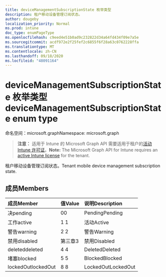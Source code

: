 ```yaml
---
title: deviceManagementSubscriptionState 枚举类型
description: 租户移动设备管理订阅状态。
author: dougeby
localization_priority: Normal
ms.prod: intune
doc_type: enumPageType
ms.openlocfilehash: c9eed4e51b0ad9c232822d34a64fd434f09e7a5e
ms.sourcegitcommit: acdf972e2f25fef2c6855f6f28a63c0762228ffa
ms.translationtype: MT
ms.contentlocale: zh-CN
ms.lasthandoff: 09/18/2020
ms.locfileid: "48091164"
---
```

# <a name="devicemanagementsubscriptionstate-enum-type"></a><span data-ttu-id="a77a9-103">deviceManagementSubscriptionState 枚举类型</span><span class="sxs-lookup"><span data-stu-id="a77a9-103">deviceManagementSubscriptionState enum type</span></span>

<span data-ttu-id="a77a9-104">命名空间：microsoft.graph</span><span class="sxs-lookup"><span data-stu-id="a77a9-104">Namespace: microsoft.graph</span></span>

> <span data-ttu-id="a77a9-105">**注意：** 适用于 Intune 的 Microsoft Graph API 需要适用于租户的[活动 Intune 许可证](https://go.microsoft.com/fwlink/?linkid=839381)。</span><span class="sxs-lookup"><span data-stu-id="a77a9-105">**Note:** The Microsoft Graph API for Intune requires an [active Intune license](https://go.microsoft.com/fwlink/?linkid=839381) for the tenant.</span></span>

<span data-ttu-id="a77a9-106">租户移动设备管理订阅状态。</span><span class="sxs-lookup"><span data-stu-id="a77a9-106">Tenant mobile device management subscription state.</span></span>

## <a name="members"></a><span data-ttu-id="a77a9-107">成员</span><span class="sxs-lookup"><span data-stu-id="a77a9-107">Members</span></span>
|<span data-ttu-id="a77a9-108">成员</span><span class="sxs-lookup"><span data-stu-id="a77a9-108">Member</span></span>|<span data-ttu-id="a77a9-109">值</span><span class="sxs-lookup"><span data-stu-id="a77a9-109">Value</span></span>|<span data-ttu-id="a77a9-110">说明</span><span class="sxs-lookup"><span data-stu-id="a77a9-110">Description</span></span>|
|:---|:---|:---|
|<span data-ttu-id="a77a9-111">决</span><span class="sxs-lookup"><span data-stu-id="a77a9-111">pending</span></span>|<span data-ttu-id="a77a9-112">0</span><span class="sxs-lookup"><span data-stu-id="a77a9-112">0</span></span>|<span data-ttu-id="a77a9-113">Pending</span><span class="sxs-lookup"><span data-stu-id="a77a9-113">Pending</span></span>|
|<span data-ttu-id="a77a9-114">工作</span><span class="sxs-lookup"><span data-stu-id="a77a9-114">active</span></span>|<span data-ttu-id="a77a9-115">1 </span><span class="sxs-lookup"><span data-stu-id="a77a9-115">1</span></span>|<span data-ttu-id="a77a9-116">活动</span><span class="sxs-lookup"><span data-stu-id="a77a9-116">Active</span></span>|
|<span data-ttu-id="a77a9-117">警告</span><span class="sxs-lookup"><span data-stu-id="a77a9-117">warning</span></span>|<span data-ttu-id="a77a9-118">2 </span><span class="sxs-lookup"><span data-stu-id="a77a9-118">2</span></span>|<span data-ttu-id="a77a9-119">警告</span><span class="sxs-lookup"><span data-stu-id="a77a9-119">Warning</span></span>|
|<span data-ttu-id="a77a9-120">禁用</span><span class="sxs-lookup"><span data-stu-id="a77a9-120">disabled</span></span>|<span data-ttu-id="a77a9-121">第三章</span><span class="sxs-lookup"><span data-stu-id="a77a9-121">3</span></span>|<span data-ttu-id="a77a9-122">禁用</span><span class="sxs-lookup"><span data-stu-id="a77a9-122">Disabled</span></span>|
|<span data-ttu-id="a77a9-123">deleted</span><span class="sxs-lookup"><span data-stu-id="a77a9-123">deleted</span></span>|<span data-ttu-id="a77a9-124">4 </span><span class="sxs-lookup"><span data-stu-id="a77a9-124">4</span></span>|<span data-ttu-id="a77a9-125">Deleted</span><span class="sxs-lookup"><span data-stu-id="a77a9-125">Deleted</span></span>|
|<span data-ttu-id="a77a9-126">堵塞</span><span class="sxs-lookup"><span data-stu-id="a77a9-126">blocked</span></span>|<span data-ttu-id="a77a9-127">5 </span><span class="sxs-lookup"><span data-stu-id="a77a9-127">5</span></span>|<span data-ttu-id="a77a9-128">Blocked</span><span class="sxs-lookup"><span data-stu-id="a77a9-128">Blocked</span></span>|
|<span data-ttu-id="a77a9-129">lockedOut</span><span class="sxs-lookup"><span data-stu-id="a77a9-129">lockedOut</span></span>|<span data-ttu-id="a77a9-130">8 </span><span class="sxs-lookup"><span data-stu-id="a77a9-130">8</span></span>|<span data-ttu-id="a77a9-131">LockedOut</span><span class="sxs-lookup"><span data-stu-id="a77a9-131">LockedOut</span></span>|









